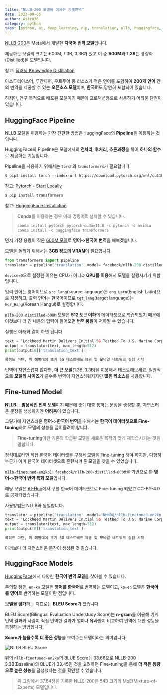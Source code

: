 ```yaml
---
title: "NLLB-200 모델을 이용한 기계번역"
date: 2023-09-05
author: Astro36
category: python
tags: [python, ai, deep_learning, nlp, translation, nllb, huggingface, pipeline, meta, facebook]
---
```


[NLLB-200](https://ai.meta.com/research/no-language-left-behind/ko/)은 Meta에서 개발한 **다국어 번역 모델**입니다.

제공하는 모델의 크기는 600M, 1.3B, 3.3B가 있고 이 중 **600M**과 **1.3B**는 경량화(Distilled)된 모델입니다.

참고: [딥러닝 Knowledge Distillation](https://tech.scatterlab.co.kr/ml-model-optimize-2/)

아스투리아스어, 루간다어, 우르두어 등 리소스가 적은 언어를 포함하여 **200개 언어** 간의 번역을 제공할 수 있는 **오픈소스 모델**이며, **한국어**도 당연히 포함되어 있습니다.

하지만, 연구 목적으로 배포된 모델이기 때문에 프로덕션용으로 사용하기 어려운 단점이 있습니다.

## HuggingFace Pipeline

NLLB 모델을 이용하는 가장 간편한 방법은 HuggingFace의 **Pipeline**을 이용하는 것입니다.

HuggingFace의 Pipeline은 모델에서의 **전처리, 후처리, 추론과정**을 묶어 **하나의 함수**로 제공하는 기능입니다.

Pipeline을 사용하기 위해서는 `torch`와 `transformers`가 필요합니다.

```txt
$ pip3 install torch --index-url https://download.pytorch.org/whl/cu118
```

참고: [Pytorch - Start Locally](https://pytorch.org/get-started/locally/)

```txt
$ pip install transformers
```

참고: [HuggingFace Installation](https://huggingface.co/docs/transformers/installation)

> **Conda**를 이용하는 경우 아래 명령어로 설치할 수 있습니다.
>
> ```txt
> conda install pytorch pytorch-cuda=11.8 -c pytorch -c nvidia
> conda install -c huggingface transformers
> ```

먼저 가장 용량이 작은 [600M 모델](https://huggingface.co/facebook/nllb-200-distilled-600M)로 **영어->한국어 번역**을 해보겠습니다.

모델을 돌리기 위해서는 **3GB 정도의 VRAM**이 필요합니다.

```py
from transformers import pipeline
translator = pipeline('translation', model= facebook/nllb-200-distilled-600M ', device=0, src_lang='eng_Latn', tgt_lang='kor_Hang', max_length=512)
```

`device=0`으로 설정한 이유는 CPU가 아니라 **GPU를 이용**해서 모델을 실행시키기 위함입니다.

입력 언어는 영어이므로 `src_lang`(source language)은 `eng_Latn`(English Latin)으로 지정하고, 출력 언어는 한국어이므로 `tgt_lang`(target language)는 `kor_Hang`(Korean Hangul)로 설정합니다.

[`nllb-200-distilled-600M`](facebook/nllb-200-distilled-600M) 모델은 **512 토큰 이하**의 데이터셋으로 학습되었기 때문에 이것보다 더 긴 내용의 입력이 들어오면 **번역 품질**이 저하될 수 있습니다.

실행은 아래와 같이 하면 됩니다.

```py
text = ‘Lockheed Martin Delivers Initial 5G Testbed To U.S. Marine Corps And Begins Mobile Network Experimentation’
output = translator(text, max_length=512)
print(output[0]['translation_text'])
```

```txt
록히드 마틴, 미 해병대에 초기 5G 테스트베드 제공 및 모바일 네트워크 실험 시작
```

번역이 자연스럽지 않다면, **더 큰 모델**(1.3B, 3.3B)을 이용해서 테스트해보세요. 일반적으로 **모델의 사이즈**가 클수록 번역이 자연스러워지지만 **많은 리소스**를 사용합니다.

## Fine-tuned Model

**NLLB**는 **범용적인 번역 모델**이기 때문에 뜻이 대충 통하는 문장을 생성할 뿐, 자연스러운 문장을 생성하기엔 **어려움**이 있습니다.

그렇기에 자연스러운 **영어->한국어 번역**을 위해서는 **한국어 데이터셋으로 Fine-tuning**하여 모델의 성능을 끌어올려야 합니다.

> **Fine-tuning**이란 기존의 학습된 모델을 새로운 목적의 맞게 재학습시키는 것을 말합니다.
> 
정석대로라면 직접 한국어 데이터셋을 구해서 모델을 Fine-tuning 해야 하지만, 다행히 누군가 이미 한국어 데이터셋으로 훈련시켜 둔 모델을 찾을 수 있었습니다.

[`nllb-finetuned-en2ko`](https://huggingface.co/NHNDQ/nllb-finetuned-en2ko)는 `facebook/nllb-200-distilled-600M`을 기반으로 한 **영어->한국어 번역 특화 모델**입니다.

해당 모델은 [AI-Hub](https://www.aihub.or.kr/)에서 구한 한국어 데이터셋으로 Fine-tuning 되었고 CC-BY-4.0로 공개되었습니다.

사용방법은 NLLB와 동일합니다.

```py
translator = pipeline('translation', model='NHNDQ/nllb-finetuned-en2ko', device=0, src_lang='eng_Latn', tgt_lang='kor_Hang', max_length=512)
text = ‘Lockheed Martin Delivers Initial 5G Testbed To U.S. Marine Corps And Begins Mobile Network Experimentation’
output = translator(text, max_length=512)
print(output[0]['translation_text'])
```

```txt
록히드 마틴, 미 해병대에 초기 5G 테스트베드 제공 및 모바일 네트워크 실험 시작
```

아까보다 더 자연스러운 문장이 생성된 것 같습니다.

## HuggingFace Models

[HuggingFace](https://huggingface.co/models?pipeline_tag=translation&sort=trending&search=ko)에서 다양한 **한국어 번역 모델**을 찾아볼 수 있습니다.

주의할 점은, `en-ko` 모델은 **영어를 한국어**로 번역하는 모델이고, `ko-en` 모델은 **한국어를 영어**로 번역하는 모델이란 점입니다.

**모델을 평가**하는 지표로는 **BLEU Score**가 있습니다.

BLEU Score(Bilingual Evaluation Understudy Score)는 **n-gram**을 이용해 기계 번역 결과와 사람이 직접 번역한 결과가 얼마나 **유사**한지 비교하여 번역에 대한 성능을 측정하는 방법입니다.

**Score가 높을수록 더 좋은 성능**을 보여주는 모델이라는 의미입니다.

![NLLB BLEU Score](https://scontent.ficn2-2.fna.fbcdn.net/v/t39.2365-6/288199290_556570179362789_8110046528855215860_n.jpg?_nc_cat=101&ccb=1-7&_nc_sid=ad8a9d&_nc_ohc=ziYmB-AuojsAX_xxx-2&_nc_ht=scontent.ficn2-2.fna&oh=00_AfCGEJeVGDmayQ37BVQXN01fx-5hJwJIEuYaO4upYLxV-Q&oe=65110EB7)

위의 `nllb-finetuned-en2ko`의 BLUE Score는 33.66으로 NLLB-200 3.3B(Baseline)의 BLUE가 33.45인 것을 고려하면 Fine-tuning을 통해 **더 적은 용량으로 높은 성능**을 달성했다는 것을 확인할 수 있습니다.

> 위 그림에서 37.84점을 기록한 NLLB-200은 54B 크기의 MoE(Mixture-of-Experts) 모델입니다.
